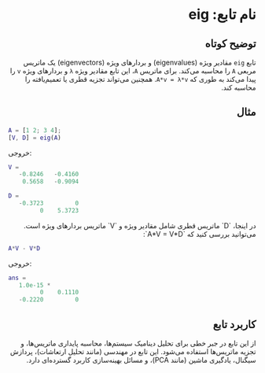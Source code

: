 
<div dir="rtl">

# نام تابع: eig

## توضیح کوتاه
تابع `eig` مقادیر ویژه (eigenvalues) و بردارهای ویژه (eigenvectors) یک ماتریس مربعی `A` را محاسبه می‌کند. برای ماتریس `A`، این تابع مقادیر ویژه `λ` و بردارهای ویژه `v` را پیدا می‌کند به طوری که `A*v = λ*v`. همچنین می‌تواند تجزیه قطری یا تعمیم‌یافته را محاسبه کند.

## مثال
<div dir="ltr">

```matlab
A = [1 2; 3 4];
[V, D] = eig(A)
```

خروجی:
```matlab
V =
   -0.8246   -0.4160
    0.5658   -0.9094

D =
   -0.3723         0
         0    5.3723
```

</div>
در اینجا، `D` ماتریس قطری شامل مقادیر ویژه و `V` ماتریس بردارهای ویژه است. می‌توانید بررسی کنید که `A*V = V*D`:
<div dir="ltr">

```matlab
A*V - V*D
```

خروجی:
```matlab
ans =
   1.0e-15 *
         0    0.1110
   -0.2220         0
```

</div>

## کاربرد تابع
از این تابع در جبر خطی برای تحلیل دینامیک سیستم‌ها، محاسبه پایداری ماتریس‌ها، و تجزیه ماتریس‌ها استفاده می‌شود. این تابع در مهندسی (مانند تحلیل ارتعاشات)، پردازش سیگنال، یادگیری ماشین (مانند PCA)، و مسائل بهینه‌سازی کاربرد گسترده‌ای دارد.

</div>
